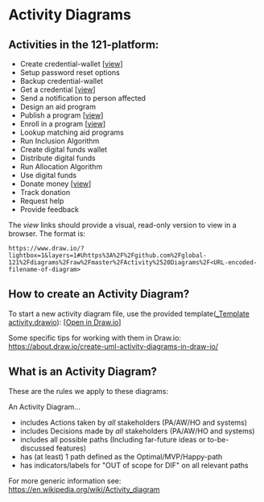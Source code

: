 Activity Diagrams
=================

## Activities in the 121-platform:

*	Create credential-wallet [[view](https://www.draw.io/?lightbox=1&layers=1#Uhttps%3A%2F%2Fgithub.com%2Fglobal-121%2Fdiagrams%2Fraw%2Fmaster%2FActivity%2520Diagrams%2FCreate%2520a%2520wallet%2520activity.drawio)]
*	Setup password reset options
*	Backup credential-wallet
*	Get a credential [[view](https://www.draw.io/?lightbox=1&layers=1#Uhttps%3A%2F%2Fgithub.com%2Fglobal-121%2Fdiagrams%2Fraw%2Fmaster%2FActivity%2520Diagrams%2FGet%2520a%2520credential%2520activity.drawio)]
*	Send a notification to person affected
*	Design an aid program
*	Publish a program [[view](https://www.draw.io/?lightbox=1&layers=1#Uhttps%3A%2F%2Fgithub.com%2Fglobal-121%2Fdiagrams%2Fraw%2Fmaster%2FActivity%2520Diagrams%2FPublish%2520a%2520program%2520activity.drawio)]
*	Enroll in a program [[view](https://www.draw.io/?lightbox=1&layers=1#Uhttps%3A%2F%2Fgithub.com%2Fglobal-121%2Fdiagrams%2Fraw%2Fmaster%2FActivity%2520Diagrams%2FEnroll%2520in%2520a%2520program%2520activity.drawio)]
*	Lookup matching aid programs
*	Run Inclusion Algorithm
*	Create digital funds wallet
*	Distribute digital funds
*	Run Allocation Algorithm
*	Use digital funds
*	Donate money [[view](https://www.draw.io/?lightbox=1&layers=1#Uhttps%3A%2F%2Fgithub.com%2Fglobal-121%2Fdiagrams%2Fraw%2Fmaster%2FActivity%2520Diagrams%2FDonate%2520money%2520activity.drawio)]
*	Track donation
*	Request help
*	Provide feedback


The _view_ links should provide a visual, read-only version to view in a browser. The format is:
```
https://www.draw.io/?lightbox=1&layers=1#Uhttps%3A%2F%2Fgithub.com%2Fglobal-121%2Fdiagrams%2Fraw%2Fmaster%2FActivity%2520Diagrams%2F<URL-encoded-filename-of-diagram>
```

## How to create an Activity Diagram?
To start a new activity diagram file, use the provided template([_Template activity.drawio](./_Template%20activity.drawio)): [[Open in Draw.io](https://www.draw.io/#Uhttps%3A%2F%2Fgithub.com%2Fglobal-121%2Fdiagrams%2Fraw%2Fmaster%2FActivity%2520Diagrams%2F_Template%2520activity.drawio)]

Some specific tips for working with them in Draw.io: <https://about.draw.io/create-uml-activity-diagrams-in-draw-io/>


## What is an Activity Diagram?
These are the rules we apply to these diagrams:

An Activity Diagram…
* includes Actions taken by *all* stakeholders (PA/AW/HO and systems)
* includes Decisions made by *all* stakeholders (PA/AW/HO and systems)
* includes all possible paths (Including far-future ideas or to-be-discussed features)
* has (at least) 1 path defined as the Optimal/MVP/Happy-path
* has indicators/labels for "OUT of scope for DIF" on all relevant paths

For more generic information see: <https://en.wikipedia.org/wiki/Activity_diagram>


